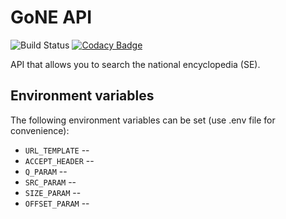 # GoNE API

![Build Status](https://codebuild.eu-west-2.amazonaws.com/badges?uuid=eyJlbmNyeXB0ZWREYXRhIjoiSGNSTFhiZkdEMEVKZnlpR3pBZ1l0aTRXamUwemprTXRrNXRyNkdFcUYrVnM2WUw2QkFaTVloczNmWjNhNUh4VGN6WjFDNEdiS2J4d1dybEg0RGVrdmRnPSIsIml2UGFyYW1ldGVyU3BlYyI6IlZVekpucWJqZWhGa2V3TFAiLCJtYXRlcmlhbFNldFNlcmlhbCI6MX0%3D&branch=master) [![Codacy Badge](https://api.codacy.com/project/badge/Grade/3cbdd9f8ea82421e9545a8a8f981f30e)](https://www.codacy.com/app/lucid-bunch/gone-api?utm_source=github.com&amp;utm_medium=referral&amp;utm_content=lucid-bunch/gone-api&amp;utm_campaign=Badge_Grade)

API that allows you to search the national encyclopedia (SE).

## Environment variables

The following environment variables can be set (use .env file for convenience):

* `URL_TEMPLATE` --
* `ACCEPT_HEADER` --
* `Q_PARAM` --
* `SRC_PARAM` --
* `SIZE_PARAM` --
* `OFFSET_PARAM` --
